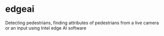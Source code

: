 # edgeai
Detecting pedestrians, finding attributes of pedestrians from a live camera or an input using Intel edge AI software
